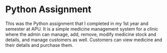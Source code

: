 # Python Assignment
This was the Python assignment that I completed in my 1st year and semester at
APU. It is a simple medicine management system for a clinic where the admin can manage, add, remove, modify medicine stock and details, and manage customers as well. Customers can view medicine and their details and purchase them.